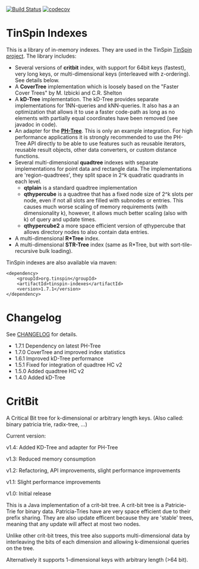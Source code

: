 [![Build Status](https://travis-ci.org/tzaeschke/tinspin-indexes.svg?branch=master)](https://travis-ci.org/tzaeschke/tinspin-indexes)
[![codecov](https://codecov.io/gh/tzaeschke/tinspin-indexes/branch/master/graph/badge.svg)](https://codecov.io/gh/tzaeschke/tinspin-indexes)

TinSpin Indexes
===============
This is a library of in-memory indexes. They are used in the TinSpin [TinSpin project](http://www.tinspin.org). The library includes:

 - Several versions of **critbit** index, with support for 64bit keys (fastest), very long keys, or multi-dimensional keys (interleaved with z-ordering). See details below.
 - A **CoverTree** implementation which is loosely based on the "Faster Cover Trees" by M. Izbicki and C.R. Shelton
 - A **kD-Tree** implementation. The kD-Tree provides separate implementations for 1NN-queries and kNN-queries. It also has a an optimization  that allows it to use a faster code-path as long as no elements with partially equal coordinates have been removed (see javadoc in code).  
 - An adapter for the [**PH-Tree**](http://www.phtree.org). This is only an example integration. For high performance applications it is strongly recommended to use the PH-Tree API directly to be able to use features such as reusable iterators, reusable result objects, other data converters, or custom distance functions. 
 - Several multi-dimensional **quadtree** indexes with separate implementations for point data and rectangle data. The implementations are 'region-quadtrees', they split space in 2^k quadratic quadrants in each level.
     - **qtplain** is a standard quadtree implementation
     - **qthypercube** is a quadtree that has a fixed node size of 2^k slots per node, even if not all slots are filled with subnodes or entries. This causes much worse scaling of memory requirements (with dimensionality k), however, it allows much better scaling (also with k) of query and update times. 
     - **qthypercube2** a more space efficient version of qthypercube that allows directory nodes to also contain data entries.
 - A multi-dimensional **R*Tree** index.
 - A multi-dimensional **STR-Tree** index (same as R*Tree, but with sort-tile-recursive bulk loading). 
 
TinSpin indexes are also available via maven:

```
<dependency>
	<groupId>org.tinspin</groupId>
	<artifactId>tinspin-indexes</artifactId>
	<version>1.7.1</version>
</dependency>
```
  
Changelog
==============
See [CHANGELOG](CHANGELOG.md) for details.
 - 1.7.1 Dependency on latest PH-Tree
 - 1.7.0 CoverTree and improved index statistics
 - 1.6.1 Improved kD-Tree performance
 - 1.5.1 Fixed for integration of quadtree HC v2
 - 1.5.0 Added quadtree HC v2
 - 1.4.0 Added kD-Tree

CritBit
=======

A Critical Bit tree for k-dimensional or arbitrary length keys.
(Also called: binary patricia trie, radix-tree, ...)

Current version: 

v1.4: Added KD-Tree and adapter for PH-Tree

v1.3: Reduced memory consumption

v1.2: Refactoring, API improvements, slight performance improvements

v1.1: Slight performance improvements
  
v1.0: Initial release

This is a Java implementation of a crit-bit tree. 
A crit-bit tree is a Patricie-Trie for binary data. Patricia-Tries have are very space efficient due to their prefix sharing. They are also update efficent because they are 'stable' trees, meaning that any update will affect at most two nodes.

Unlike other crit-bit trees, this tree also supports multi-dimensional data by interleaving the bits of each dimension and allowing k-dimensional queries on the tree.

Alternatively it supports 1-dimensional keys with arbitrary length (>64 bit).


